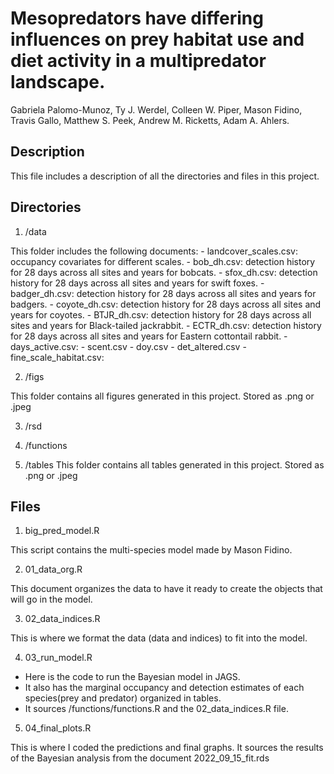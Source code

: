 # Mesopredators have differing influences on prey habitat use and diet activity in a multipredator landscape.

Gabriela Palomo-Munoz, Ty J. Werdel, Colleen W. Piper, Mason Fidino, Travis Gallo, Matthew S. Peek, Andrew M. Ricketts, Adam A. Ahlers. 

## Description

This file includes a description of all the directories and files in this project.

## Directories

1.  /data

This folder includes the following documents: - landcover_scales.csv: occupancy covariates for different scales. - bob_dh.csv: detection history for 28 days across all sites and years for bobcats. - sfox_dh.csv: detection history for 28 days across all sites and years for swift foxes. - badger_dh.csv: detection history for 28 days across all sites and years for badgers. - coyote_dh.csv: detection history for 28 days across all sites and years for coyotes. - BTJR_dh.csv: detection history for 28 days across all sites and years for Black-tailed jackrabbit. - ECTR_dh.csv: detection history for 28 days across all sites and years for Eastern cottontail rabbit. - days_active.csv: - scent.csv - doy.csv - det_altered.csv - fine_scale_habitat.csv:

2.  /figs

This folder contains all figures generated in this project. Stored as .png or .jpeg

3.  /rsd

4.  /functions

5. /tables 
This folder contains all tables generated in this project. Stored as .png or .jpeg

## Files

1.  big_pred_model.R

This script contains the multi-species model made by Mason Fidino.

2.  01_data_org.R

This document organizes the data to have it ready to create the objects that will go in the model.

3.  02_data_indices.R

This is where we format the data (data and indices) to fit into the model.

4.  03_run_model.R

-   Here is the code to run the Bayesian model in JAGS.
-   It also has the marginal occupancy and detection estimates of each species(prey and predator) organized in tables.
-   It sources /functions/functions.R and the 02_data_indices.R file.

5. 04_final_plots.R

This is where I coded the predictions and final graphs. It sources the results of the Bayesian analysis from the document 2022_09_15_fit.rds 